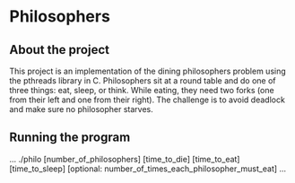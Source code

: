 # Philosophers
## About the project
  This project is an implementation of the dining philosophers problem using the pthreads library in C.
  Philosophers sit at a round table and do one of three things: eat, sleep, or think. While eating, they need two forks (one from their left and one from their right).
  The challenge is to avoid deadlock and make sure no philosopher starves.
## Running the program
  ...
  ./philo [number_of_philosophers] [time_to_die] [time_to_eat] [time_to_sleep] [optional: number_of_times_each_philosopher_must_eat]
  ...
